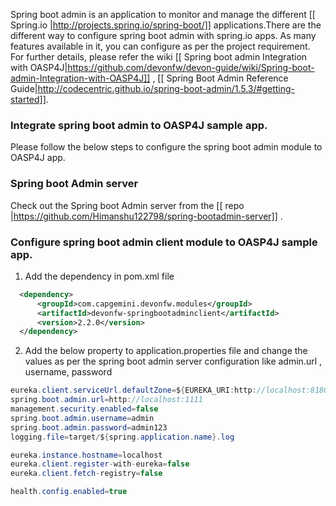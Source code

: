 Spring boot admin is an application to monitor and manage the different [[ Spring.io |http://projects.spring.io/spring-boot/]] applications.There are the different way to configure spring boot admin with spring.io apps. As many features available in it, you can configure as per the project requirement. For further details, please refer the wiki  [[ Spring boot admin Integration with OASP4J|https://github.com/devonfw/devon-guide/wiki/Spring-boot-admin-Integration-with-OASP4J]] , [[ Spring Boot Admin Reference Guide|http://codecentric.github.io/spring-boot-admin/1.5.3/#getting-started]]. 

### Integrate spring boot admin to OASP4J sample app.  
 Please follow the below steps to configure the spring boot admin module to OASP4J app.     

### Spring boot Admin server

Check out the Spring boot Admin server from the [[ repo |https://github.com/Himanshu122798/spring-bootadmin-server]] .

###  Configure spring boot admin client module to OASP4J sample app. 
  
  1. Add the dependency in pom.xml file
```xml
  <dependency>
      <groupId>com.capgemini.devonfw.modules</groupId>
      <artifactId>devonfw-springbootadminclient</artifactId>
      <version>2.2.0</version>
  </dependency>
``` 
  2. Add the below property to application.properties file and change the values as per the spring boot admin server configuration like admin.url , username, password 

```java
eureka.client.serviceUrl.defaultZone=${EUREKA_URI:http://localhost:8180/eureka}
spring.boot.admin.url=http://localhost:1111
management.security.enabled=false
spring.boot.admin.username=admin
spring.boot.admin.password=admin123
logging.file=target/${spring.application.name}.log

eureka.instance.hostname=localhost
eureka.client.register-with-eureka=false
eureka.client.fetch-registry=false

health.config.enabled=true 
```

 

 